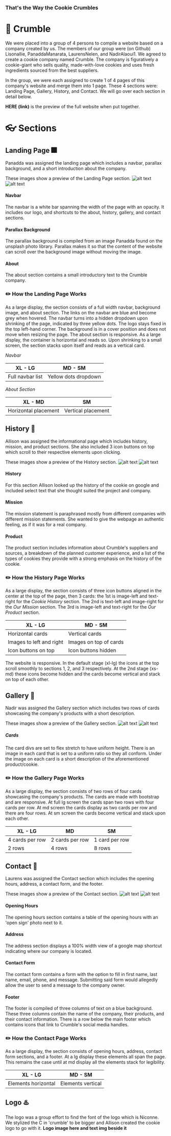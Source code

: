 ### That's the Way the Cookie Crumbles

# :cookie: Crumble

We were placed into a group of 4 persons to compile a website based on a company created by us. The members of our group were (on Github) Lisonallie, PanaddaManarata, LaurensNelen, and NadirAlaoui1. We agreed to create a cookie company named Crumble. The company is figuratively a cookie-giant who sells quality, made-with-love cookies and uses fresh ingredients sourced from the best suppliers.

In the group, we were each assigned to create 1 of 4 pages of this company's website and merge them into 1 page. These 4 sections were: Landing Page, Gallery, History, and Contact. We will go over each section in detail below.

**HERE (link)** is the preview of the full website when put together.

# :eyeglasses: Sections

## Landing Page :fireworks:
Panadda was assigned the landing page which includes a navbar, parallax background, and a short introduction about the company.

These images show a preview of the Landing Page section.
![alt text]("")
![alt text]("")
#### Navbar
The navbar is a white bar spanning the width of the page with an opacity. It includes our logo, and shortcuts to the about, history, gallery, and contact sections.
#### Parallax Background
The parallax background is compiled from an image Panadda found on the unsplash photo library. Parallax makes it so that the content of the website can scroll over the background image without moving the image.
#### About
The about section contains a small introductory text to the Crumble company.
### :pencil2:  How the Landing Page Works
As a large display, the section consists of a full width navbar, background image, and about section. The links on the navbar are blue and become grey when hovered. The navbar turns into a hidden dropdown upon shrinking of the page, indicated by three yellow dots. The logo stays fixed in the top left-hand corner.
The background is in a cover position and does not move when resizing the page. The about section is responsive. As a large display, the container is horizontal and reads so. Upon shrinking to a small screen, the section stacks upon itself and reads as a vertical card.

*Navbar*

XL - LG | MD - SM |
--- | ---
Full navbar list | Yellow dots dropdown

*About Section*

XL - MD | SM |
--- | --- 
Horizontal placement | Vertical placement
## History :scroll:
Allison was assigned the informational page which includes history, mission, and product sections. She also included 3 icon buttons on top which scroll to their respective elements upon clicking.

These images show a preview of the History section.
![alt text](assets/images/websnap3.png "history1")
![alt text](assets/images/websnap4.png "history2")

#### History
For this section Allison looked up the history of the cookie on google and included select text that she thought suited the project and company.
#### Mission
The mission statement is paraphrased mostly from different companies with different mission statements. She wanted to give the webpage an authentic feeling, as if it was for a real company.
#### Product
The product section includes information about Crumble's suppliers and sources, a breakdown of the planned customer experience, and a list of the types of cookies they provide with a strong emphasis on the history of the cookie.

### :pencil2:  How the History Page Works
As a large display, the section consists of three icon buttons aligned in the center at the top of the page, then 3 cards: the 1st is image-left and text-right for the *Cookie History* section. The 2nd is text-left and image-right for the *Our Mission* section. The 3rd is image-left and text-right for the *Our Product* section.

XL - LG | MD - SM |
--- | --- 
Horizontal cards | Vertical cards
Images to left and right | Images on top of cards
Icon buttons on top | Icon buttons hidden   

The website is responsive. In the default stage (xl-lg) the icons at the top scroll smoothly to sections 1, 2, and 3 respectively. At the 2nd stage (xs-md) these icons become hidden and the cards become vertical and stack on top of each other.

## Gallery :milky_way:
Nadir was assigned the Gallery section which includes two rows of cards showcasing the company's products with a short description.

These images show a preview of the Gallery section.
![alt text]("")
![alt text]("")
##### Cards
The card divs are set to flex stretch to have uniform height. There is an image in each card that is set to a uniform ratio so they all conform. Under the image on each card is a short description of the aforementioned product/cookie.

### :pencil2:  How the  Gallery Page Works
As a large display, the section consists of two rows of four cards showcasing the company's products. The cards are made with bootstrap and are responsive.
At full lg screen the cards span two rows with four cards per row. At md screen the cards display as two cards per row and there are four rows. At sm screen the cards become vertical and stack upon each other.

XL - LG | MD | SM |
--- | --- | --- 
4 cards per row | 2 cards per row | 1 card per row
2 rows | 4 rows | 8 rows
## Contact :round_pushpin:
Laurens was assigned the Contact section which includes the opening hours, address, a contact form, and the footer.

These images show a preview of the Contact section.
![alt text]("")
![alt text]("")
#### Opening Hours
The opening hours section contains a table of the opening hours with an 'open sign' photo next to it.
#### Address
The address section displays a 100% width view of a google map shortcut indicating where our company is located.
#### Contact Form
The contact form contains a form with the option to fill in first name, last name, email, phone, and message. Submitting said form would allegedly allow the user to send a message to the company owner.
#### Footer
The footer is compiled of three columns of text on a blue background. These three columns contain the name of the company, their products, and their contact information.
There is a row below the main footer which contains icons that link to Crumble's social media handles.

### :pencil2:  How the Contact Page Works
As a large display, the section consists of opening hours, address, contact form sections, and a footer. At a lg display these elements all span the page. This remains the case until at md display all the elements stack for legibility.

XL - LG | MD - SM |
--- | --- 
Elements horizontal | Elements vertical
## Logo :hotsprings:
The logo was a group effort to find the font of the logo which is Niconne. We stylized the C in 'crumble' to be bigger and Allison created the cookie logo to go with it.
**Logo image here and text img beside it**
